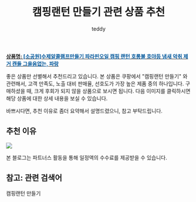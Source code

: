 ﻿---
layout: post
title:  "캠핑랜턴 만들기 관련 상품 추천"
author: teddy
categories: [ 가구/인테리어 ]
tags: [캠핑랜턴 만들기]
image: https://static.coupangcdn.com/image/vendor_inventory/c742/ad858755796991004cd42313c6cb8a41391613a077f720dfc59fc446ec67.jpg 
description: "쿠팡에서 캠핑랜턴 만들기 관련 상품으로 가장 고객 선호도가 높은 제품 중 하나입니다."
---

<a href="https://link.coupang.com/re/AFFSDP?lptag=AF3256674&pageKey=6164324952&itemId=11984108375&vendorItemId=79256561598&traceid=V0-153-4a33c2b531991084&requestid=20221223014616456172810"><b>상품명: <font color='#01579B'>[소공원]수제알콜램프만들기 파라핀오일 캠핑 랜턴 호롱불 호야등 냄새 악취 제거 캔들 그을음없는, 파랑</font></b></a>

좋은 상품만 선별해서 추천드리고 있습니다.
본 상품은 쿠팡에서 "캠핑랜턴 만들기" 와 관련해서, 고객 만족도, 노출 대비 판매율, 선호도가 가장 높은 제품 중의 하나입니다.
구매하셨을 때, 크게 후회가 되지 않을 상품으로 보시면 됩니다. 
다음 이미지를 클릭하시면 해당 상품에 대한 상세 내용을 보실 수 있습니다.

바쁘시다면, 추천 이유로 좀더 요약해서 설명드렸으니, 참고 부탁드립니다.

## 추천 이유 

<a href="https://link.coupang.com/re/AFFSDP?lptag=AF3256674&pageKey=6164324952&itemId=11984108375&vendorItemId=79256561598&traceid=V0-153-4a33c2b531991084&requestid=20221223014616456172810"><img src="https://link.coupang.com/re/AFFSDP?lptag=AF3256674&pageKey=6164324952&itemId=11984108375&vendorItemId=79256561598&traceid=V0-153-4a33c2b531991084&requestid=20221223014616456172810"></a> 

본 블로그는 파트너스 활동을 통해 일정액의 수수료를 제공받을 수 있습니다.

## 참고: 관련 검색어    
캠핑랜턴 만들기